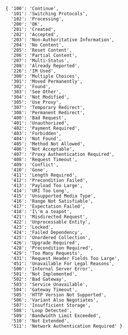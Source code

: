 	{ '100': 'Continue',
	  '101': 'Switching Protocols',
	  '102': 'Processing',
	  '200': 'OK',
	  '201': 'Created',
	  '202': 'Accepted',
	  '203': 'Non-Authoritative Information',
	  '204': 'No Content',
	  '205': 'Reset Content',
	  '206': 'Partial Content',
	  '207': 'Multi-Status',
	  '208': 'Already Reported',
	  '226': 'IM Used',
	  '300': 'Multiple Choices',
	  '301': 'Moved Permanently',
	  '302': 'Found',
	  '303': 'See Other',
	  '304': 'Not Modified',
	  '305': 'Use Proxy',
	  '307': 'Temporary Redirect',
	  '308': 'Permanent Redirect',
	  '400': 'Bad Request',
	  '401': 'Unauthorized',
	  '402': 'Payment Required',
	  '403': 'Forbidden',
	  '404': 'Not Found',
	  '405': 'Method Not Allowed',
	  '406': 'Not Acceptable',
	  '407': 'Proxy Authentication Required',
	  '408': 'Request Timeout',
	  '409': 'Conflict',
	  '410': 'Gone',
	  '411': 'Length Required',
	  '412': 'Precondition Failed',
	  '413': 'Payload Too Large',
	  '414': 'URI Too Long',
	  '415': 'Unsupported Media Type',
	  '416': 'Range Not Satisfiable',
	  '417': 'Expectation Failed',
	  '418': 'I\'m a teapot',
	  '421': 'Misdirected Request',
	  '422': 'Unprocessable Entity',
	  '423': 'Locked',
	  '424': 'Failed Dependency',
	  '425': 'Unordered Collection',
	  '426': 'Upgrade Required',
	  '428': 'Precondition Required',
	  '429': 'Too Many Requests',
	  '431': 'Request Header Fields Too Large',
	  '451': 'Unavailable For Legal Reasons',
	  '500': 'Internal Server Error',
	  '501': 'Not Implemented',
	  '502': 'Bad Gateway',
	  '503': 'Service Unavailable',
	  '504': 'Gateway Timeout',
	  '505': 'HTTP Version Not Supported',
	  '506': 'Variant Also Negotiates',
	  '507': 'Insufficient Storage',
	  '508': 'Loop Detected',
	  '509': 'Bandwidth Limit Exceeded',
	  '510': 'Not Extended',
	  '511': 'Network Authentication Required' }
